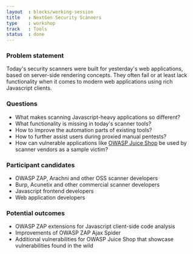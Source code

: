```yaml
---
layout  : blocks/working-session
title   : NextGen Security Scanners
type    : workshop
track   : Tools
status  : done
---
```


### Problem statement

Today's security scanners were built for yesterday's web applications, based on server-side rendering concepts. They often fail or at least lack functionality when it comes to modern web applications using rich Javascript clients.

### Questions

* What makes scanning Javascript-heavy applications so different?
* What functionality is missing in today's scanner tools?
* How to improve the automation parts of existing tools?
* How to further assist users during proxied manual pentests?
* How can vulnerable applications like [OWASP Juice Shop](https://www.owasp.org/index.php/OWASP_Juice_Shop_Project) be used by scanner vendors as a sample victim?

### Participant candidates

* OWASP ZAP, Arachni and other OSS scanner developers
* Burp, Acunetix and other commercial scanner developers
* Javascript frontend developers
* Web application developers

### Potential outcomes

* OWASP ZAP extensions for Javascript client-side code analysis
* Improvements of OWASP ZAP Ajax Spider
* Additional vulnerabilities for OWASP Juice Shop that showcase vulnerabilities found in the wild
